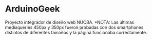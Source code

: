 # ArduinoGeek
Proyecto integrador de diseño web NUCBA.
*NOTA: Las últimas mediaqueries 450px y 350px fueron probadas con dos smartphones distintos de diferentes tamaños y la página funcionaba correctamente.